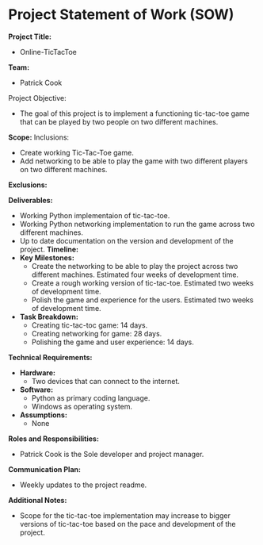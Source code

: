 # Project Statement of Work (SOW)

**Project Title:**
- Online-TicTacToe

**Team:**
- Patrick Cook

Project Objective:
- The goal of this project is to implement a functioning tic-tac-toe game that can be played by two people on two different machines.

**Scope:**
Inclusions:
- Create working Tic-Tac-Toe game.
- Add networking to be able to play the game with two different players on two different machines.

**Exclusions:**

**Deliverables:**
- Working Python implementaion of tic-tac-toe.
- Working Python networking implementation to run the game across two different machines.
- Up to date documentation on the version and development of the project.
**Timeline:**
- **Key Milestones:**
  - Create the networking to be able to play the project across two different machines. Estimated four weeks of development time.
  - Create a rough working version of tic-tac-toe. Estimated two weeks of development time.
  - Polish the game and experience for the users. Estimated two weeks of development time.
- **Task Breakdown:**
  - Creating tic-tac-toc game: 14 days.
  - Creating networking for game: 28 days.
  - Polishing the game and user experience: 14 days.
 
**Technical Requirements:**
- **Hardware:**
  - Two devices that can connect to the internet.
- **Software:**
  - Python as primary coding language.
  - Windows as operating system.
- **Assumptions:**
  - None
 
**Roles and Responsibilities:**
- Patrick Cook is the Sole developer and project manager.

**Communication Plan:**
- Weekly updates to the project readme.

**Additional Notes:**
- Scope for the tic-tac-toe implementation may increase to bigger versions of tic-tac-toe based on the pace and development of the project.

